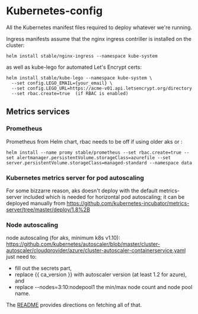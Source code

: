 # Kubernetes-config
All the Kubernetes manifest files required to deploy whatever we're running.

Ingress manifests assume that the nginx ingress contriller is installed on the cluster:
```
helm install stable/nginx-ingress --namespace kube-system
```

as well as kube-lego for automated Let's Encrypt certs:
```
helm install stable/kube-lego --namespace kube-system \
  --set config.LEGO_EMAIL={your_email} \
  --set config.LEGO_URL=https://acme-v01.api.letsencrypt.org/directory
  --set rbac.create=true  (if RBAC is enabled)
```

## Metrics services

### Prometheus

Prometheus from Helm chart, rbac needs to be off if using older aks or :
```
helm install --name promy stable/prometheus --set rbac.create=true --set alertmanager.persistentVolume.storageClass=azurefile --set server.persistentVolume.storageClass=managed-standard --namespace data
```

### Kubernetes metrics server for pod autoscaling
For some bizzarre reason, aks doesn't deploy with the default metrics-server included which is needed for horizontal pod autoscaling; it can be deployed manually from https://github.com/kubernetes-incubator/metrics-server/tree/master/deploy/1.8%2B

### Node autoscaling
node autoscaling (for aks, minimum k8s v1.10): https://github.com/kubernetes/autoscaler/blob/master/cluster-autoscaler/cloudprovider/azure/cluster-autoscaler-containerservice.yaml  just need to: 
 * fill out the secrets part, 
 * replace {{ ca_version }} with autoscaler version (at least 1.2 for azure), and 
 * replace --nodes=3:10:nodepool1 the min/max node count and node pool name.
 
The [README](https://github.com/kubernetes/autoscaler/blob/master/cluster-autoscaler/cloudprovider/azure/README.md) provides directions on fetching all of that.
